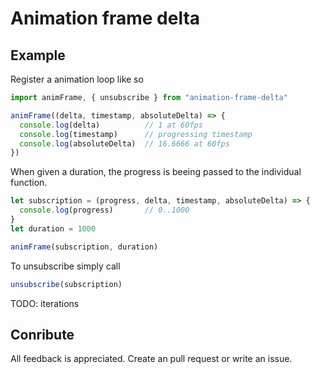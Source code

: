 # Animation frame delta



## Example

Register a animation loop like so

```js
import animFrame, { unsubscribe } from "animation-frame-delta"

animFrame((delta, timestamp, absoluteDelta) => {
  console.log(delta)          // 1 at 60fps
  console.log(timestamp)      // progressing timestamp
  console.log(absoluteDelta)  // 16.6666 at 60fps
})
```

When given a duration, the progress is beeing passed to the individual function.

```js
let subscription = (progress, delta, timestamp, absoluteDelta) => {
  console.log(progress)       // 0..1000
}
let duration = 1000

animFrame(subscription, duration)
```

To unsubscribe simply call

```js
unsubscribe(subscription)
```

TODO: iterations

## Conribute

All feedback is appreciated. Create an pull request or write an issue.

